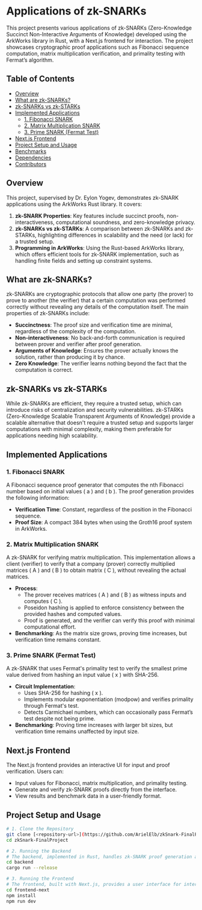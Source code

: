 # Applications of zk-SNARKs

This project presents various applications of zk-SNARKs (Zero-Knowledge Succinct Non-Interactive Arguments of Knowledge) developed using the ArkWorks library in Rust, with a Next.js frontend for interaction. The project showcases cryptographic proof applications such as Fibonacci sequence computation, matrix multiplication verification, and primality testing with Fermat’s algorithm.

## Table of Contents
- [Overview](#overview)
- [What are zk-SNARKs?](#what-are-zk-snarks)
- [zk-SNARKs vs zk-STARKs](#zk-snarks-vs-zk-starks)
- [Implemented Applications](#implemented-applications)
  - [1. Fibonacci SNARK](#1-fibonacci-snark)
  - [2. Matrix Multiplication SNARK](#2-matrix-multiplication-snark)
  - [3. Prime SNARK (Fermat Test)](#3-prime-snark-fermat-test)
- [Next.js Frontend](#nextjs-frontend)
- [Project Setup and Usage](#project-setup-and-usage)
- [Benchmarks](#benchmarks)
- [Dependencies](#dependencies)
- [Contributors](#contributors)

## Overview
This project, supervised by Dr. Eylon Yogev, demonstrates zk-SNARK applications using the ArkWorks Rust library. It covers:
1. **zk-SNARK Properties**: Key features include succinct proofs, non-interactiveness, computational soundness, and zero-knowledge privacy.
2. **zk-SNARKs vs zk-STARKs**: A comparison between zk-SNARKs and zk-STARKs, highlighting differences in scalability and the need (or lack) for a trusted setup.
3. **Programming in ArkWorks**: Using the Rust-based ArkWorks library, which offers efficient tools for zk-SNARK implementation, such as handling finite fields and setting up constraint systems.

## What are zk-SNARKs?
zk-SNARKs are cryptographic protocols that allow one party (the prover) to prove to another (the verifier) that a certain computation was performed correctly without revealing any details of the computation itself. The main properties of zk-SNARKs include:
- **Succinctness**: The proof size and verification time are minimal, regardless of the complexity of the computation.
- **Non-interactiveness**: No back-and-forth communication is required between prover and verifier after proof generation.
- **Arguments of Knowledge**: Ensures the prover actually knows the solution, rather than producing it by chance.
- **Zero Knowledge**: The verifier learns nothing beyond the fact that the computation is correct.

## zk-SNARKs vs zk-STARKs
While zk-SNARKs are efficient, they require a trusted setup, which can introduce risks of centralization and security vulnerabilities. zk-STARKs (Zero-Knowledge Scalable Transparent Arguments of Knowledge) provide a scalable alternative that doesn't require a trusted setup and supports larger computations with minimal complexity, making them preferable for applications needing high scalability.

## Implemented Applications
### 1. Fibonacci SNARK
A Fibonacci sequence proof generator that computes the nth Fibonacci number based on initial values \( a \) and \( b \). The proof generation provides the following information:
- **Verification Time**: Constant, regardless of the position in the Fibonacci sequence.
- **Proof Size**: A compact 384 bytes when using the Groth16 proof system in ArkWorks.

### 2. Matrix Multiplication SNARK
A zk-SNARK for verifying matrix multiplication. This implementation allows a client (verifier) to verify that a company (prover) correctly multiplied matrices \( A \) and \( B \) to obtain matrix \( C \), without revealing the actual matrices.
- **Process**:
  - The prover receives matrices \( A \) and \( B \) as witness inputs and computes \( C \).
  - Poseidon hashing is applied to enforce consistency between the provided hashes and computed values.
  - Proof is generated, and the verifier can verify this proof with minimal computational effort.
- **Benchmarking**: As the matrix size grows, proving time increases, but verification time remains constant.

### 3. Prime SNARK (Fermat Test)
A zk-SNARK that uses Fermat's primality test to verify the smallest prime value derived from hashing an input value \( x \) with SHA-256.
- **Circuit Implementation**:
  - Uses SHA-256 for hashing \( x \).
  - Implements modular exponentiation (modpow) and verifies primality through Fermat's test.
  - Detects Carmichael numbers, which can occasionally pass Fermat’s test despite not being prime.
- **Benchmarking**: Proving time increases with larger bit sizes, but verification time remains unaffected by input size.

## Next.js Frontend
The Next.js frontend provides an interactive UI for input and proof verification. Users can:
- Input values for Fibonacci, matrix multiplication, and primality testing.
- Generate and verify zk-SNARK proofs directly from the interface.
- View results and benchmark data in a user-friendly format.

## Project Setup and Usage
```bash
# 1. Clone the Repository
git clone [<repository-url>](https://github.com/ArielElb/zkSnark-FinalProject.git)
cd zkSnark-FinalProject

# 2. Running the Backend
# The backend, implemented in Rust, handles zk-SNARK proof generation and verification.
cd backend
cargo run --release

# 3. Running the Frontend
# The frontend, built with Next.js, provides a user interface for interacting with the backend.
cd frontend-next
npm install
npm run dev
